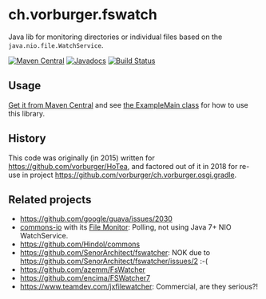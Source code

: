 # ch.vorburger.fswatch

Java lib for monitoring directories or individual files based on the `java.nio.file.WatchService`.

[![Maven Central](https://maven-badges.herokuapp.com/maven-central/ch.vorburger/fswatch/badge.svg)](https://maven-badges.herokuapp.com/maven-central/ch.vorburger/fswatch)
[![Javadocs](http://www.javadoc.io/badge/ch.vorburger/fswatch.svg)](http://www.javadoc.io/doc/ch.vorburger/fswatch)
[![Build Status](https://travis-ci.org/vorburger/ch.vorburger.fswatch.svg?branch=master)](https://travis-ci.org/vorburger/ch.vorburger.fswatch)

## Usage

[Get it from Maven Central](http://search.maven.org/#search%7Cga%7C1%7Cg%3A%22ch.vorburger%22%20AND%20a%3A%22fswatch%22) and see [the ExampleMain class](src/test/java/ch/vorburger/fswatch/test/ExampleMain.java) for how to use this library.



## History

This code was originally (in 2015) written for https://github.com/vorburger/HoTea,
and factored out of it in 2018 for re-use in project https://github.com/vorburger/ch.vorburger.osgi.gradle.

## Related projects

* https://github.com/google/guava/issues/2030
* [commons-io](https://commons.apache.org/proper/commons-io/) with its [File Monitor](https://commons.apache.org/proper/commons-io/javadocs/api-release/index.html?org/apache/commons/io/monitor/package-summary.html): Polling, not using Java 7+ NIO WatchService.
* https://github.com/Hindol/commons
* https://github.com/SenorArchitect/fswatcher: NOK due to https://github.com/SenorArchitect/fswatcher/issues/2 :-(
* https://github.com/azemm/FsWatcher
* https://github.com/encima/FSWatcher7
* https://www.teamdev.com/jxfilewatcher: Commercial, are they serious?!
